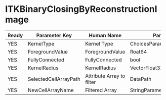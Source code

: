 # ITKBinaryClosingByReconstructionImage #

| Ready | Parameter Key | Human Name | Parameter Type | Parameter Class |
|-------|---------------|------------|-----------------|----------------|
| YES | KernelType | Kernel Type | ChoicesParameter::ValueType | ChoicesParameter |
| YES | ForegroundValue | ForegroundValue | float64 | Float64Parameter |
| YES | FullyConnected | FullyConnected | bool | BoolParameter |
| YES | KernelRadius | KernelRadius | VectorFloat32Parameter::ValueType | VectorFloat32Parameter |
| YES | SelectedCellArrayPath | Attribute Array to filter | DataPath | ArraySelectionParameter |
| YES | NewCellArrayName | Filtered Array | StringParameter::ValueType | StringParameter |
